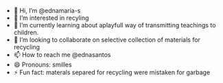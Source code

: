 - 👋 Hi, I’m @ednamaria-s
- 👀 I’m interested in recyling
- 🌱 I’m currently learning about aplayfull way of transmitting teachings to children.
- 💞️ I’m looking to collaborate on selective collection of materials for recycling
- 📫 How to reach me @ednasantos
- 😄 Pronouns: smilles
- ⚡ Fun fact: materals separed for recycling were mistaken for garbage

<!---
ednamaria-s/ednamaria-s is a ✨ special ✨ repository because its `README.md` (this file) appears on your GitHub profile.
You can click the Preview link to take a look at your changes.
--->
